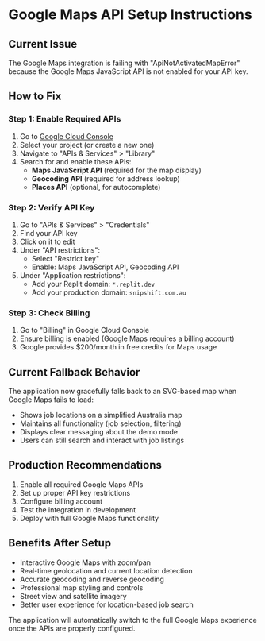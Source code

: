 # Google Maps API Setup Instructions

## Current Issue
The Google Maps integration is failing with "ApiNotActivatedMapError" because the Google Maps JavaScript API is not enabled for your API key.

## How to Fix

### Step 1: Enable Required APIs
1. Go to [Google Cloud Console](https://console.cloud.google.com/)
2. Select your project (or create a new one)
3. Navigate to "APIs & Services" > "Library"
4. Search for and enable these APIs:
   - **Maps JavaScript API** (required for the map display)
   - **Geocoding API** (required for address lookup)
   - **Places API** (optional, for autocomplete)

### Step 2: Verify API Key
1. Go to "APIs & Services" > "Credentials"
2. Find your API key
3. Click on it to edit
4. Under "API restrictions":
   - Select "Restrict key"
   - Enable: Maps JavaScript API, Geocoding API
5. Under "Application restrictions":
   - Add your Replit domain: `*.replit.dev`
   - Add your production domain: `snipshift.com.au`

### Step 3: Check Billing
1. Go to "Billing" in Google Cloud Console
2. Ensure billing is enabled (Google Maps requires a billing account)
3. Google provides $200/month in free credits for Maps usage

## Current Fallback Behavior
The application now gracefully falls back to an SVG-based map when Google Maps fails to load:
- Shows job locations on a simplified Australia map
- Maintains all functionality (job selection, filtering)
- Displays clear messaging about the demo mode
- Users can still search and interact with job listings

## Production Recommendations
1. Enable all required Google Maps APIs
2. Set up proper API key restrictions
3. Configure billing account
4. Test the integration in development
5. Deploy with full Google Maps functionality

## Benefits After Setup
- Interactive Google Maps with zoom/pan
- Real-time geolocation and current location detection
- Accurate geocoding and reverse geocoding
- Professional map styling and controls
- Street view and satellite imagery
- Better user experience for location-based job search

The application will automatically switch to the full Google Maps experience once the APIs are properly configured.